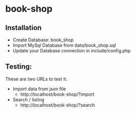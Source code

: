 # book-shop

## Installation
- Create Database: book_shop
- Import MySql Database from data/book_shop.sql
- Update your Database connection in include/config.php

## Testing:
These are two URLs to test it.
- Import data from json file
    - http://localhost/book-shop/?import
- Search / listing
  - http://localhost/book-shop/?search
